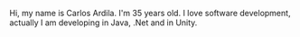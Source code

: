 Hi, my name is Carlos Ardila. I'm 35 years old. I love software development, actually I am developing in Java, .Net and in Unity.